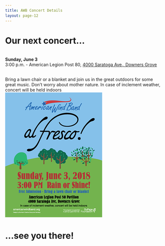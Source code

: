 ```yaml
---
title: AWB Concert Details
layout: page-12
---
```


<h1>Our next concert…</h1>

 <br /><strong>Sunday, June 3</strong><br />3:00 p.m. - American Legion Post 80, <a href="https://www.google.com/maps/dir/''/4000+Saratoga+Ave,+Downers+Grove,+IL+60515/@41.8136354,-88.1557828,12z/data=!4m8!4m7!1m0!1m5!1m1!1s0x880e51fcb71f0ff9:0xb2103f9dcdce9da1!2m2!1d-88.0157051!2d41.8136567" target="new">4000 Saratoga Ave., Downers Grove</a><br/>
 
<br>Bring a lawn chair or a blanket and join us in the great outdoors for some great music.  Don’t worry about mother nature.  In case of inclement weather, concert will be held indoors
                        <br/><img src="images/awb-june-2018-concert-poster.png" width="315" height="405" alt=""/>


<h1>...see you there!<h1>
